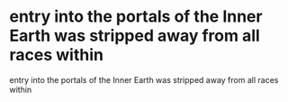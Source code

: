 # entry into the portals of the Inner Earth was stripped away from all races within

entry into the portals of the Inner Earth was stripped away from all races within